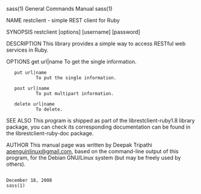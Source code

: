 sass(1)                                                                                  General Commands Manual                                                                                  sass(1)

NAME
       restclient -  simple REST client for Ruby

SYNOPSIS
       restclient [options] [username] [password]

DESCRIPTION
       This library provides a simple way to access RESTful web services in Ruby.

OPTIONS
       get url|name
               To get the single information.

       put url|name
               To put the single information.

       post url|name
               To put multipart information.

       delete url|name
               To delete.

SEE ALSO
       This program is shipped as part of the librestclient-ruby1.8 library package, you can check its corresponding documentation can be found in the librestclient-ruby-doc package.

AUTHOR
       This manual page was written by Deepak Tripathi <apenguinlinux@gmail.com>, based on the command-line output of this program, for the Debian GNU/Linux system (but may be freely used by others).

                                                                                            December 18, 2008                                                                                     sass(1)
